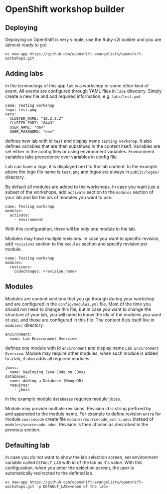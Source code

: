 # OpenShift workshop builder

## Deploying

Deploying on OpenShift is very simple, use the Ruby s2i builder and you are 
(almost ready to go)

```
oc new-app https://github.com/openshift-evangelists/openshift-workshops.git
```

## Adding labs

In the terminology of this app `lab` is a workshop or some other kind of event. 
All events are configured through YAML files in `labs` directory. Simply create 
a new file and add required information, e.g. `labs/test.yml`

```
name: Testing workshop
logo: test.png
vars:
  CLUSTER_NAME: "10.2.2.2"
  CLUSTER_PORT: "8443"
  USER_NAME: "dev"
  USER_PASSWORD: "dev"
```

defines new lab with id `test` and display name `Testing workshop`. It also 
defines variables that are then substitued in the content itself. Variables are
set either in the config files or using environment variables. Environment
variables take precedence over variables in config file.

Lab can have a logo, it is displayed next to the lab content. In the example above
the logo file name is `test.png` and logos are always in `public/logos/` directory.

By default all modules are added to the workshops. In case you want just a 
subset of the workshops, add `activate` section to the `modules` section of 
your lab and list the ids of modules you want to use.

```
name: Testing workshop
modules:
  activate:
    - environment
```

With this configuration, there will be only one module in the lab. 

Modules may have multiple revisions. In case you want to specific revision,
add `revisions` section to the `modules` section and specify revision per module.

```
name: Testing workshop
modules:
  revisions:
    codechanges: <revision_name>
```

## Modules

Modules are content sections that you go through during your workshop and are 
configured in the `config/modules.yml` file. Most of the time you should not need to 
change this file, but in case you want to change the structure of your lab, you 
will need to know the ids of the modules you want ot use, and those are 
configured in this file. The content files itself live in `modules/` directory.

```
environment:
  name: Lab Environment Overview
```

defines one module with id `environment` and display name 
`Lab Environment Overview`. Module may require other modules, when such module is 
added to a lab, it also adds all required modules.

```
jboss:
  name: Deploying Java Code on JBoss
databases:
  name: Adding a Database (MongoDB)
  requires:
    - jboss
```

in the example module `databases` requires module `jboss`.

Module may provide multiple revisions. Revision id is string prefixed by `_` and 
appended to the module name. For example to define revision `extra` for module
`sourcecode` create file `modules/sourcecode_extra.adoc` instead of 
`modules/sourcecode.adoc`. Revision is then chosen as described in the previous 
section.

## Defaulting lab

In case you do not want to show the lab selection screen, set environment 
variable called `DEFAULT_LAB` with id of the lab as it's value. With this 
configuration, when you enter the selection screen, the user is automatically 
redirected to the defined lab.

```
oc new-app https://github.com/openshift-evangelists/openshift-workshops.git -p DEFAULT_LAB=<name of the lab>
```